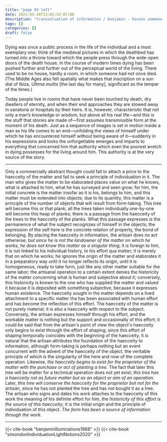 ```yaml
---
title: "page 93 left"
date: 2021-05-30T13:02:52-07:00
description: "transvaluation of information / benjamin - houses someone has died in / living in a house no one has died in - houses as investments / places to live - things at scale individuate by historicity - simondon" 
tags: []
categories: []
draft: false
---
```


Dying was once a public process in the life of the individual and a most exemplary one; 
think of the medieval pictures in which the deathbed has turned into a throne toward which the people press through the wide-open doors of the death house. 
In the course of modern times dying has been pushed further and further out of the perceptual world of the living. 
There used to be no house, hardly a room, in which someone had not once died. 
(The Middle Ages also felt spatially what makes that inscription on a sun dial of Ibiza, *Ultima multis* [the last day for many], significant as the temper of the times.) 

Today people live in rooms that have never been touched by death, dry dwellers of eternity, and when their end approaches they are stowed away in sanatoria or hospitals by their heirs. 
It is, however, characteristic that not only a man’s knowledge or wisdom, but above all his real life—and this is the stuff that stories are made of—first assumes transmissible form at the moment of his death.
Just as a sequence of images is set in motion inside a man as his life comes to an end—unfolding the views of himself under which he has encountered himself without being aware 
of it—suddenly in his expressions and looks the unforgettable emerges and imparts to everything that concerned him that authority which
even the poorest wretch in dying possesses for the living around him. This authority is at the very source of the story.

***

Only a commercially abstract thought could fail to attach a price to the haecceity of
the matter and fail to seek a principle of individuation in it. The man who
gives the matter to be elaborated places value on what he knows, what is
attached to him, what he has surveyed and seen grow; for him, the initial
concrete is the matter insofar as it is his, belongs to him, and this matter
must be extended into objects; due to its quantity, this matter is a principle
of the number of objects that will result from form-taking. This tree will
become this or that plank; all the trees taken individually one-by-one will
become this heap of planks; there is a passage from the haecceity of the trees
to the haecceity of the planks. What this passage expresses is the permanence of
what the subject recognizes of himself in the objects; the expression
of the self here is the concrete relation of property, the bond of belonging. By
placing the haecceity in information, the artisan does no act otherwise; *but
since he is not the landowner of the matter on which he works, he does not
know this matter as a singular thing*; it is foreign to him, it is not linked to
his individual history, to his effort qua matter; it is merely that on which he
works; he ignores the origin of the matter and elaborates it in a preparatory
way until it no longer reflects its origin, until it is homogeneous, ready to take
form, just like any other matter suitable for the same labor; the artisanal
operation to a certain extent denies the historicity of the matter concerning what
is human and subjective about it; conversely, this historicity is known to the
one who has supplied the matter and valued it because it is deposited with
something subjective, because it expresses human existence. The haecceity
sought in the matter depends on a lived attachment to a specific matter tha
has been associated with human effort and has become the reflection of this
effort. The haecceity of the matter is not purely material; it is also a haecceity
with respect to the subject. Conversely, the artisan expresses himself through
his effort, and the workable matter is nothing but the support and occasionally
of this effort; it could be said that from the artisan's point of view the object's
haecceity only begins to exist through the effort of shaping; since this effort
of shaping temporally coincides with the beginning of the haecceity, it is natural
that the artisan attributes the foundation of the haecceity to information,
although form-taking is perhaps nothing but an event concurrent with
the advent of the haecceity of the object, the veritable principle of which is the singularity of the here and now of the complete operation. 
Likewise, *the haecceity begins to exist for the proprietor of the matter with the purchase or
act of planting a tree.* The fact that later this tree will be matter for a technical
operation does not yet exist; *this tree has a haecceity not as future matter 
but as an object or aim of an operation*. Later, *this tree will conserve the
haecceity for the proprietor but not for the artisan*, since he has not planted
the tree and has not bought it as a tree. The artisan who signs and dates his
work attaches to the haecceity of this work the meaning of his definite effort
for him, the *historicity of this effort is the source of this haecceity*; it is the
initial origin and the principle of individuation of this object. *The form has
been a source of information through the work.*

***

{{< cite-book "benjaminIlluminations1968" >}}
{{< cite-book "simondonIndividuationLightNotions2020" >}}
